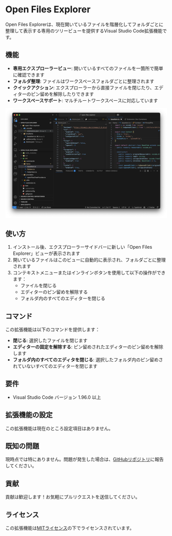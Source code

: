 # Open Files Explorer

Open Files Explorerは、現在開いているファイルを階層化してフォルダごとに整理して表示する専用のツリービューを提供するVisual Studio Code拡張機能です。

## 機能

- **専用エクスプローラービュー**: 開いているすべてのファイルを一箇所で簡単に確認できます
- **フォルダ整理**: ファイルはワークスペースフォルダごとに整理されます
- **クイックアクション**: エクスプローラーから直接ファイルを閉じたり、エディターのピン留めを解除したりできます
- **ワークスペースサポート**: マルチルートワークスペースに対応しています

![Open Files Explorer](https://github.com/shouki-s/open-files-explorer/blob/main/media/screenshot.png)

## 使い方

1. インストール後、エクスプローラーサイドバーに新しい「Open Files Explorer」ビューが表示されます
2. 開いているファイルはこのビューに自動的に表示され、フォルダごとに整理されます
3. コンテキストメニューまたはインラインボタンを使用して以下の操作ができます：
   - ファイルを閉じる
   - エディターのピン留めを解除する
   - フォルダ内のすべてのエディターを閉じる

## コマンド

この拡張機能は以下のコマンドを提供します：

- **閉じる**: 選択したファイルを閉じます
- **エディターの固定を解除する**: ピン留めされたエディターのピン留めを解除します
- **フォルダ内のすべてのエディタを閉じる**: 選択したフォルダ内のピン留めされていないすべてのエディターを閉じます

## 要件

- Visual Studio Code バージョン 1.96.0 以上

## 拡張機能の設定

この拡張機能は現在のところ設定項目はありません。

## 既知の問題

現時点では特にありません。問題が発生した場合は、[GitHubリポジトリ](https://github.com/shouki-s/open-files-explorer/issues)に報告してください。

## 貢献

貢献は歓迎します！お気軽にプルリクエストを送信してください。

## ライセンス

この拡張機能は[MITライセンス](LICENSE)の下でライセンスされています。
